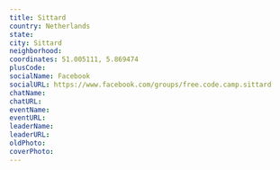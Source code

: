 ```yaml
---
title: Sittard
country: Netherlands
state: 
city: Sittard
neighborhood: 
coordinates: 51.005111, 5.869474
plusCode:
socialName: Facebook
socialURL: https://www.facebook.com/groups/free.code.camp.sittard
chatName:
chatURL:
eventName:
eventURL:
leaderName:
leaderURL:
oldPhoto: 
coverPhoto:
---
```

